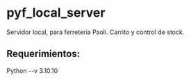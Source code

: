 # pyf_local_server
Servidor local, para ferreteria Paoli. Carrito y control de stock.

## Requerimientos:
Python --v 3.10.10